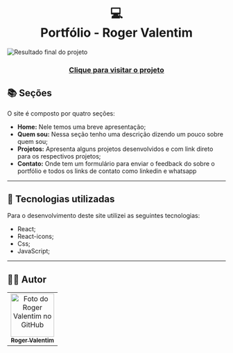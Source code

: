 <h1 align="center">
  💻<br>Portfólio - Roger Valentim
</h1>

![Resultado final do projeto](./src/assets/portfólio-2.png)

<h3 align="center"><a href="https://roger-valentim.vercel.app/">Clique para visitar o projeto</a></h3>

## 📚 Seções

O site é composto por quatro seções:

- **Home:** Nele temos uma breve apresentação;
- **Quem sou:** Nessa seção tenho uma descrição dizendo um pouco sobre quem sou;
- **Projetos:** Apresenta alguns projetos desenvolvidos e com link direto para os respectivos projetos;
- **Contato:** Onde tem um formulário para enviar o feedback do sobre o portfólio e todos os links de contato como linkedin e whatsapp

---

## 💼 Tecnologias utilizadas

Para o desenvolvimento deste site utilizei as seguintes tecnologias:

- React;
- React-icons;
- Css;
- JavaScript;

---

<h2>👩‍💻 Autor</h2>

<table>
  <tr>
    <td align="center">
      <a href="https://github.com/rogervalentim">
        <img src="https://avatars.githubusercontent.com/u/103151728?v=4" width="100px;" alt="Foto do Roger Valentim no GitHub"/><br>
        <sub>
          <b>Roger Valentim</b>
        </sub>
      </a>
    </td>
  </tr>
</table>

